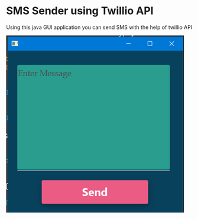 # SMS Sender using Twillio API
 Using this java GUI application you can send SMS with the help of twillio API

![SMS Sender](./Capture.PNG)
